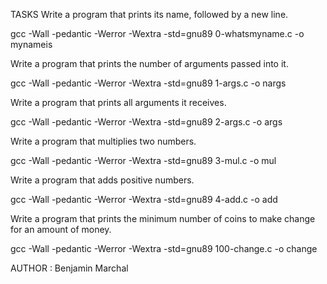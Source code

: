 TASKS
Write a program that prints its name, followed by a new line.

gcc -Wall -pedantic -Werror -Wextra -std=gnu89 0-whatsmyname.c -o mynameis

Write a program that prints the number of arguments passed into it.

gcc -Wall -pedantic -Werror -Wextra -std=gnu89 1-args.c -o nargs

Write a program that prints all arguments it receives.

gcc -Wall -pedantic -Werror -Wextra -std=gnu89 2-args.c -o args

Write a program that multiplies two numbers.

gcc -Wall -pedantic -Werror -Wextra -std=gnu89 3-mul.c -o mul

Write a program that adds positive numbers.

gcc -Wall -pedantic -Werror -Wextra -std=gnu89 4-add.c -o add

Write a program that prints the minimum number of coins to make change for an amount of money.

gcc -Wall -pedantic -Werror -Wextra -std=gnu89 100-change.c -o change


AUTHOR : Benjamin Marchal